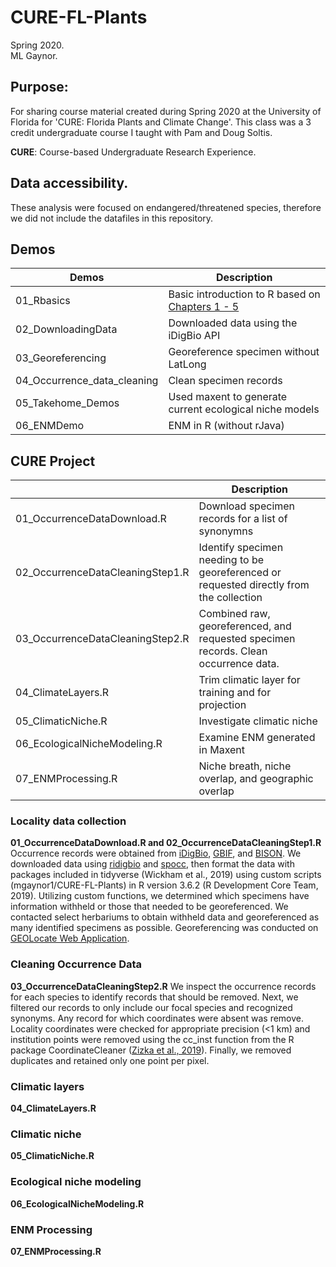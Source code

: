 # CURE-FL-Plants
Spring 2020.   
ML Gaynor.   

## **Purpose**:   
For sharing course material created during Spring 2020 at the University of Florida for 'CURE: Florida Plants and Climate Change'. This class was a 3 credit undergraduate course I taught with Pam and Doug Soltis.

**CURE**: Course-based Undergraduate Research Experience.  

## Data accessibility. 
These analysis were focused on endangered/threatened species, therefore we did not include the datafiles in this repository. 
  

## Demos
| Demos | Description |
| ---------- | -------------------- |
| 01_Rbasics | Basic introduction to R based on [Chapters 1 - 5](https://datacarpentry.org/R-ecology-lesson/index.html) |
| 02_DownloadingData |Downloaded data using the iDigBio API |
| 03_Georeferencing |Georeference specimen without LatLong |
| 04_Occurrence_data_cleaning | Clean specimen records |
| 05_Takehome_Demos | Used maxent to generate current ecological niche models |
| 06_ENMDemo | ENM in R (without rJava) |

## CURE Project
| | Description |
| ---------- | -------------------- |
| 01_OccurrenceDataDownload.R | Download specimen records for a list of synonymns |
| 02_OccurrenceDataCleaningStep1.R| Identify specimen needing to be georeferenced or requested directly from the collection |
| 03_OccurrenceDataCleaningStep2.R| Combined raw, georeferenced, and requested specimen records. Clean occurrence data. |
| 04_ClimateLayers.R| Trim climatic layer for training and for projection |
| 05_ClimaticNiche.R| Investigate climatic niche |
| 06_EcologicalNicheModeling.R| Examine ENM generated in Maxent |
| 07_ENMProcessing.R| Niche breath, niche overlap, and geographic overlap |

### Locality data collection 
**01_OccurrenceDataDownload.R and 02_OccurrenceDataCleaningStep1.R**
Occurrence records were obtained from [iDigBio](https://www.idigbio.org), [GBIF](https://www.gbif.org), and [BISON](https://bison.usgs.gov). We downloaded data using [ridigbio](https://github.com/iDigBio/ridigbio) and [spocc](https://github.com/ropensci/spocc), then format the data with packages included in tidyverse (Wickham et al., 2019) using custom scripts (mgaynor1/CURE-FL-Plants) in R version 3.6.2 (R Development Core Team, 2019). Utilizing custom functions, we determined which specimens have information withheld or those that needed to be georeferenced. We contacted select herbariums to obtain withheld data and georeferenced as many identified specimens as possible. Georeferencing was conducted on [GEOLocate Web Application](http://www.geo-locate.org/web/WebGeoref.aspx).  
  
### Cleaning Occurrence Data   
**03_OccurrenceDataCleaningStep2.R**
We inspect the occurrence records for each species to identify records that should be removed. Next, we filtered our records to only include our focal species and recognized synonyms. Any record for which coordinates were absent was remove. Locality coordinates were checked for appropriate precision (<1 km) and institution points were removed using the cc_inst function from the R package CoordinateCleaner ([Zizka et al., 2019](https://doi.org/10.1111/2041-210X.13152)). Finally, we removed duplicates and retained only one point per pixel.   

### Climatic layers   
**04_ClimateLayers.R**

### Climatic niche   
**05_ClimaticNiche.R**

### Ecological niche modeling 
**06_EcologicalNicheModeling.R**

### ENM Processing 
**07_ENMProcessing.R**
   